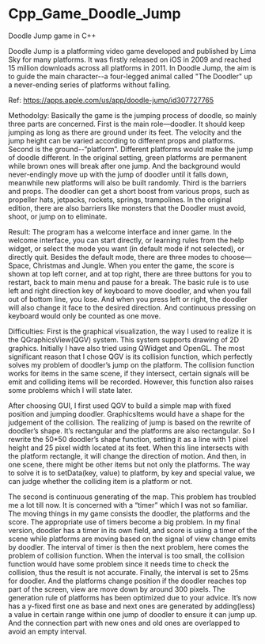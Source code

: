 # Cpp_Game_Doodle_Jump
Doodle Jump game in C++

Doodle Jump is a platforming video game developed and published by Lima Sky for many platforms. It was firstly released on iOS in 2009 and reached 15 million downloads across all platforms in 2011. In Doodle Jump, the aim is to guide the main character--a four-legged animal called "The Doodler" up a never-ending series of platforms without falling.

Ref: https://apps.apple.com/us/app/doodle-jump/id307727765

Methodolgy:
Basically the game is the jumping process of doodle, so mainly three parts are concerned.
First is the main role—doodler. It should keep jumping as long as there are ground under its feet. The velocity and the jump height can be varied according to different props and platforms.
Second is the ground--“platform”. Different platforms would make the jump of doodle different. In the original setting, green platforms are permanent while brown ones will break after one jump. And the background would never-endingly move up with the jump of doodler until it falls down, meanwhile new platforms will also be built randomly.
Third is the barriers and props. The doodler can get a short boost from various props, such as propeller hats, jetpacks, rockets, springs, trampolines. In the original edition, there are also barriers like monsters that the Doodler must avoid, shoot, or jump on to eliminate. 

Result:
The program has a welcome interface and inner game. In the welcome interface, you can start directly, or learning rules from the help widget, or select the mode you want (in default mode if not selected), or directly quit. Besides the default mode, there are three modes to choose—Space, Christmas and Jungle. When you enter the game, the score is shown at top left corner, and at top right, there are three buttons for you to restart, back to main menu and pause for a break. The basic rule is to use left and right direction key of keyboard to move doodler, and when you fall out of bottom line, you lose. And when you press left or right, the doodler will also change it face to the desired direction. And continuous pressing on keyboard would only be counted as one move.

Difficulties:
First is the graphical visualization, the way I used to realize it is the QGraphicsView(QGV) system. This system supports drawing of 2D graphics. Initially I have also tried using QWidget and OpenGL. The most significant reason that I chose QGV is its collision function, which perfectly solves my problem of doodler’s jump on the platform. The collision function works for items in the same scene, if they intersect, certain signals will be emit and colliding items will be recorded. However, this function also raises some problems which I will state later.

After choosing GUI, I first used QGV to build a simple map with fixed position and jumping doodler. GraphicsItems would have a shape for the judgement of the collision. The realizing of jump is based on the rewrite of doodler’s shape. It’s rectangular and the platforms are also rectangular. So I rewrite the 50*50 doodler’s shape function, setting it as a line with 1 pixel height and 25 pixel width located at its feet. When this line intersects with the platform rectangle, it will change the direction of motion. And then, in one scene, there might be other items but not only the platforms. The way to solve it is to setData(key, value) to platform, by key and special value, we can judge whether the colliding item is a platform or not.

The second is continuous generating of the map. This problem has troubled me a lot till now. It is concerned with a “timer” which I was not so familiar. The moving things in my game consists the doodler, the platforms and the score. The appropriate use of timers become a big problem. In my final version, doodler has a timer in its own field, and score is using a timer of the scene while platforms are moving based on the signal of view change emits by doodler. The interval of timer is then the next problem, here comes the problem of collision function. When the interval is too small, the collision function would have some problem since it needs time to check the collision, thus the result is not accurate. Finally, the interval is set to 25ms for doodler. And the platforms change position if the doodler reaches top part of the screen, view are move down by around 300 pixels. The generation rule of platforms has been optimized due to your advice. It’s now has a y-fixed first one as base and next ones are generated by adding(less) a value in certain range within one jump of doodler to ensure it can jump up. And the connection part with new ones and old ones are overlapped to avoid an empty interval.


